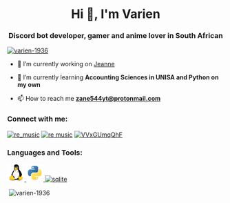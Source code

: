 <h1 align="center">Hi 👋, I'm Varien</h1>
<h3 align="center">Discord bot developer, gamer and anime lover in South African</h3>

<p align="left"> <a href="https://github.com/ryo-ma/github-profile-trophy"><img src="https://github-profile-trophy.vercel.app/?username=varien-1936" alt="varien-1936" /></a> </p>

- 🔭 I’m currently working on [Jeanne](https://github.com/Varien-1936/Jeanne-Bot)

- 🌱 I’m currently learning **Accounting Sciences in UNISA and Python on my own**

- 📫 How to reach me **zane544yt@protonmail.com**

<h3 align="left">Connect with me:</h3>
<p align="left">
<a href="https://twitter.com/re_music" target="blank"><img align="center" src="https://raw.githubusercontent.com/rahuldkjain/github-profile-readme-generator/master/src/images/icons/Social/twitter.svg" alt="re_music" height="30" width="40" /></a>
<a href="https://www.youtube.com/c/re music" target="blank"><img align="center" src="https://raw.githubusercontent.com/rahuldkjain/github-profile-readme-generator/master/src/images/icons/Social/youtube.svg" alt="re music" height="30" width="40" /></a>
<a href="https://discord.gg/VVxGUmqQhF" target="blank"><img align="center" src="https://raw.githubusercontent.com/rahuldkjain/github-profile-readme-generator/master/src/images/icons/Social/discord.svg" alt="VVxGUmqQhF" height="30" width="40" /></a>
</p>

<h3 align="left">Languages and Tools:</h3>
<p align="left"> <a href="https://www.linux.org/" target="_blank" rel="noreferrer"> <img src="https://raw.githubusercontent.com/devicons/devicon/master/icons/linux/linux-original.svg" alt="linux" width="40" height="40"/> </a> <a href="https://www.python.org" target="_blank" rel="noreferrer"> <img src="https://raw.githubusercontent.com/devicons/devicon/master/icons/python/python-original.svg" alt="python" width="40" height="40"/> </a> <a href="https://www.sqlite.org/" target="_blank" rel="noreferrer"> <img src="https://www.vectorlogo.zone/logos/sqlite/sqlite-icon.svg" alt="sqlite" width="40" height="40"/> </a> </p>

<p>&nbsp;<img align="center" src="https://github-readme-stats.vercel.app/api?username=varien-1936&show_icons=true&theme=onedark&locale=en" alt="varien-1936" /></p>

